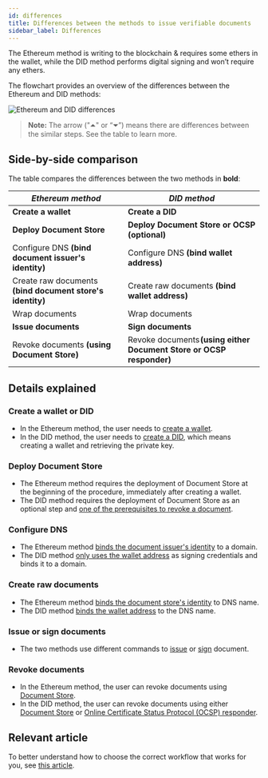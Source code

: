 ```yaml
---
id: differences
title: Differences between the methods to issue verifiable documents
sidebar_label: Differences
---
```


The Ethereum method is writing to the blockchain & requires some ethers in the wallet, while the DID method performs digital signing and won’t require any ethers.

The flowchart provides an overview of the differences between the Ethereum and DID methods:

![Ethereum and DID differences](/docs/overview-section/ETH-DID-differences.svg)


>**Note:** The arrow ("⏶" or “⏷”) means there are differences between the similar steps. See the table to learn more.

## Side-by-side comparison

The table compares the differences between the two methods in **bold**:

| _Ethereum method_                                        | _DID method_                                                   |
|-------------------------------------------------------------------------|--------------------------------------------------------------------------|
| **Create a wallet**                                                     | **Create a DID**                                                         |
| **Deploy Document Store**                                   | **Deploy Document Store or OCSP (optional)**                                     |
| Configure DNS **(bind document issuer's identity)**                     | Configure DNS **(bind wallet address)**                                  |
| Create raw documents **(bind document store's identity)**               | Create raw documents **(bind wallet address)**                           |
| Wrap documents                                                          | Wrap documents                                                           |
| **Issue documents**                                                     | **Sign documents**                                                       |
| Revoke documents **(using Document Store)**                             | Revoke documents **(using either Document Store or OCSP responder)**  |


## Details explained

### Create a wallet or DID
* In the Ethereum method, the user needs to [create a wallet](/docs/ethereum-section/wallet).
* In the DID method, the user needs to [create a DID](/docs/did-section/create), which means creating a wallet and retrieving the private key.

### Deploy Document Store

* The Ethereum method requires the deployment of Document Store at the beginning of the procedure, immediately after creating a wallet. 
* The DID method requires the deployment of Document Store as an optional step and [one of the prerequisites to revoke a document](/docs/did-section/revoke-document-did/revoke-using-document-store#prerequisites).


### Configure DNS

* The Ethereum method [binds the document issuer's identity](/docs/ethereum-section/dns-proof) to a domain.
* The DID method [only uses the wallet address](/docs/did-section/dns) as signing credentials and binds it to a domain.

### Create raw documents

* The Ethereum method [binds the document store's identity](/docs/ethereum-section/raw-document-eth#replacing-the-identity-proof-location) to DNS name. 
* The DID method [binds the wallet address](/docs/did-section/raw-document-did#replacing-the-identity-proof-location) to the DNS name.

### Issue or sign documents

* The two methods use different commands to [issue](/docs/ethereum-section/issue-document#issuing-the-documents) or [sign](/docs/did-section/sign-document#signing-the-documents) document.

### Revoke documents

* In the Ethereum method, the user can revoke documents using [Document Store](/docs/ethereum-section/revoke-document-eth/revoke-eth#revoking-a-document).
* In the DID method, the user can revoke documents using either [Document Store](/docs/did-section/revoke-document-did/revoke-using-document-store) or [Online Certificate Status Protocol (OCSP) responder](/docs/did-section/revoke-document-did/revoke-using-ocsp).

## Relevant article
To better understand how to choose the correct workflow that works for you, see [this article](/docs/overview-section/comparison).